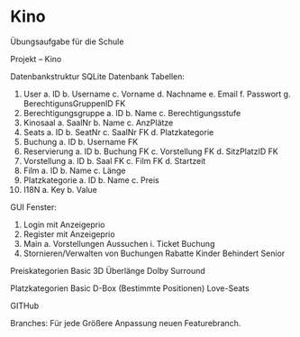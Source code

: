 # Kino
Übungsaufgabe für die Schule

Projekt – Kino

Datenbankstruktur
SQLite Datenbank
Tabellen:
1.	User
	a.	ID
	b.	Username
	c.	Vorname
	d.	Nachname
	e.	Email
	f.	Passwort
	g.	BerechtigunsGruppenID FK
2.	Berechtigungsgruppe
	a.	ID
	b.	Name
	c.	Berechtigungsstufe
3.	Kinosaal
	a.	SaalNr
	b.	Name
	c.	AnzPlätze
4.	Seats
	a.	ID
	b.	SeatNr
	c.	SaalNr FK
	d.	Platzkategorie
5.	Buchung
	a.	ID
	b.	Username FK
6.	Reservierung
	a.	ID
	b.	Buchung FK
	c.	Vorstellung FK
	d.	SitzPlatzID FK
7.	Vorstellung
	a.	ID
	b.	Saal FK
	c.	Film FK
	d.	Startzeit
8.	Film
	a.	ID
	b.	Name
	c.	Länge
9.	Platzkategorie
	a.	ID
	b.	Name
	c. 	Preis
10.	I18N
	a.	Key
	b.	Value


GUI
Fenster:
1.	Login		mit Anzeigeprio
2.	Register	mit Anzeigeprio
3.	Main 
a.	Vorstellungen Aussuchen
i.	Ticket Buchung
4.	Stornieren/Verwalten von Buchungen
Rabatte
	Kinder
	Behindert
	Senior	

Preiskategorien
	Basic
	3D
	Überlänge
	Dolby Surround

Platzkategorien
	Basic
	D-Box
	(Bestimmte Positionen)
	Love-Seats

GITHub

Branches:
	Für jede Größere Anpassung neuen Featurebranch.

	
